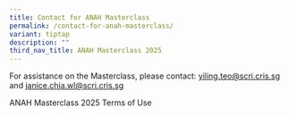 ```yaml
---
title: Contact for ANAH Masterclass
permalink: /contact-for-anah-masterclass/
variant: tiptap
description: ""
third_nav_title: ANAH Masterclass 2025
---
```

<p>For assistance on the Masterclass, please contact: <a href="mailto:yiling.teo@scri.cris.sg" rel="noopener noreferrer nofollow" target="_blank">yiling.teo@scri.cris.sg</a> and
<a href="mailto:janice.chia.wl@scri.cris.sg" rel="noopener noreferrer nofollow" target="_blank">janice.chia.wl@scri.cris.sg</a>
</p>
<p>ANAH Masterclass 2025 Terms of Use</p>